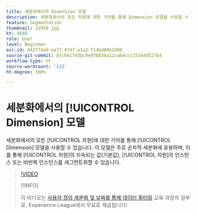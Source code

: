 ```yaml
---
title: 세분화에서의 Dimension 모델
description: 세분화에서의 모든 차원에 대한 기어를 통해 Dimension 모델을 사용할 수 있습니다. 이 모델은 주로 순차적 세분화에 유용하며, 이를 통해 차원의 지속되는 값(기본값), 차원의 인스턴스 또는 비반복 인스턴스를 세그먼트화할 수 있습니다.
feature: Segmentation
thumbnail: 32958.jpg
kt: 4846
role: User
level: Beginner
exl-id: d42f74a9-aa77-4f47-a1a2-f14bd6061996
source-git-commit: 8fc641743bc9e07b838a22ca64ccc15344d52764
workflow-type: ht
source-wordcount: '112'
ht-degree: 100%

---
```


# 세분화에서의 [!UICONTROL Dimension] 모델

세분화에서의 모든 [!UICONTROL 차원]에 대한 기어를 통해 [!UICONTROL Dimension] 모델을 사용할 수 있습니다. 이 모델은 주로 순차적 세분화에 유용하며, 이를 통해 [!UICONTROL 차원]의 지속되는 값(기본값), [!UICONTROL 차원]의 인스턴스 또는 비반복 인스턴스를 세그먼트화할 수 있습니다.

>[!VIDEO](https://video.tv.adobe.com/v/32958/?quality=12&learn=on)

>[!INFO]
>
> 이 비디오는 [사용자 정의 세분화 및 날짜를 통해 데이터 필터링](https://experienceleague.adobe.com/?recommended=Analytics-U-1-2021.1.filterdata) 교육 과정의 일부로, Experience League에서 무료로 제공됩니다!
